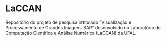 # LaCCAN

Repositório do projeto de pesquisa intitulado "Visualização e Processamento de Grandes Imagens SAR" desenvolvido no Laboratório de Computação Científica e Análise Numérica (LaCCAN) da UFAL.
